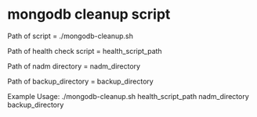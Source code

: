 # mongodb cleanup script

Path of script = ./mongodb-cleanup.sh

Path of health check script = health_script_path

Path of nadm directory = nadm_directory

Path of backup_directory = backup_directory

Example Usage: ./mongodb-cleanup.sh health_script_path nadm_directory backup_directory
